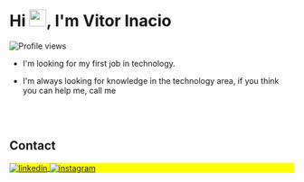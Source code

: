 
<h1 align="left">Hi <img src="https://raw.githubusercontent.com/kaueMarques/kaueMarques/master/hi.gif" height="30px">, I'm Vitor Inacio</h1>
<p align="left"> <img src="https://komarev.com/ghpvc/?username=vitxrinacio&color=yellow" alt="Profile views" /> </p>

- I'm looking for my first job in technology.



- I'm always looking for knowledge in the technology area, if you think you can help me, call me



<br><br>

## Contact

<p align="left" style="background:yellow">
<a href="https://www.linkedin.com/in/vitor-inacio-659538252/" target="_blank">
  <img align="center" src="https://img.shields.io/badge/-vitorinacio-05122A?style=flat&logo=linkedin" alt="linkedin"/>
</a>
<a href="https://www.instagram.com/vitxr.in/" target="_blank">
 <img align="center" src="https://img.shields.io/badge/-vitorinacio-05122A?style=flat&logo=instagram" alt="instagram"/>
</a>
</p>
